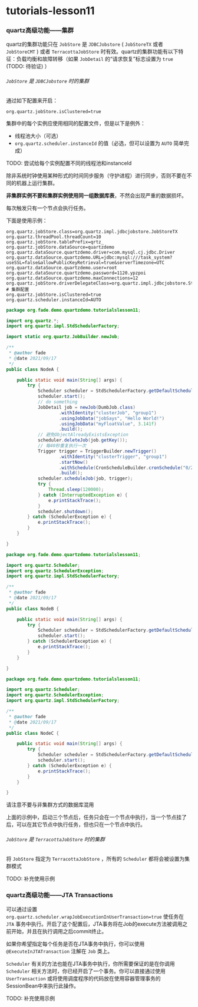 # tutorials-lesson11

### quartz高级功能——集群

quartz的集群功能只在 `JobStore` 是 `JDBCJobstore` ( `JobStoreTX` 或者 `JobStoreCMT` ) 或者 `TerracottaJobStore` 时有效。quartz的集群功能有以下特征：负载均衡和故障转移（如果 `JobDetail` 的“请求恢复”标志设置为 `true` (TODO: 待验证) ）

###### `JobStore` 是 `JDBCJobstore` 时的集群

通过如下配置来开启：

```
org.quartz.jobStore.isClustered=true
```

集群中的每个实例应使用相同的配置文件，但是以下是例外：

* 线程池大小（可选）
* `org.quartz.scheduler.instanceId` 的值（必选，但可以设置为 `AUTO` 简单完成）

TODO: 尝试给每个实例配置不同的线程池和instanceId
  
除非系统时钟使用某种形式的时间同步服务（守护进程）进行同步，否则不要在不同的机器上运行集群。

**非集群实例不要和集群实例使用同一组数据库表**，不然会出现严重的数据损坏。

每次触发只有一个节点会执行任务。

下面是使用示例：

```
org.quartz.jobStore.class=org.quartz.impl.jdbcjobstore.JobStoreTX
org.quartz.threadPool.threadCount=10
org.quartz.jobStore.tablePrefix=qrtz_
org.quartz.jobStore.dataSource=quartzdemo
org.quartz.dataSource.quartzdemo.driver=com.mysql.cj.jdbc.Driver
org.quartz.dataSource.quartzdemo.URL=jdbc:mysql:///task_system?useSSL=false&allowPublicKeyRetrieval=true&serverTimezone=UTC
org.quartz.dataSource.quartzdemo.user=root
org.quartz.dataSource.quartzdemo.password=1120.ypzpoi
org.quartz.dataSource.quartzdemo.maxConnections=12
org.quartz.jobStore.driverDelegateClass=org.quartz.impl.jdbcjobstore.StdJDBCDelegate
# 集群配置
org.quartz.jobStore.isClustered=true
org.quartz.scheduler.instanceId=AUTO
```

```java
package org.fade.demo.quartzdemo.tutorialslesson11;

import org.quartz.*;
import org.quartz.impl.StdSchedulerFactory;

import static org.quartz.JobBuilder.newJob;

/**
 * @author fade
 * @date 2021/09/17
 */
public class NodeA {

    public static void main(String[] args) {
        try {
            Scheduler scheduler = StdSchedulerFactory.getDefaultScheduler();
            scheduler.start();
            // do something
            JobDetail job = newJob(DumbJob.class)
                    .withIdentity("clusterJob", "group1")
                    .usingJobData("jobSays", "Hello World!")
                    .usingJobData("myFloatValue", 3.141f)
                    .build();
            // 避免ObjectAlreadyExistsException
            scheduler.deleteJob(job.getKey());
            // 每40秒重复执行一次
            Trigger trigger = TriggerBuilder.newTrigger()
                    .withIdentity("clusterTrigger", "group1")
                    .startNow()
                    .withSchedule(CronScheduleBuilder.cronSchedule("0/2 * * * * ?"))
                    .build();
            scheduler.scheduleJob(job, trigger);
            try {
                Thread.sleep(120000);
            } catch (InterruptedException e) {
                e.printStackTrace();
            }
            scheduler.shutdown();
        } catch (SchedulerException e) {
            e.printStackTrace();
        }
    }

}

package org.fade.demo.quartzdemo.tutorialslesson11;

import org.quartz.Scheduler;
import org.quartz.SchedulerException;
import org.quartz.impl.StdSchedulerFactory;

/**
 * @author fade
 * @date 2021/09/17
 */
public class NodeB {

    public static void main(String[] args) {
        try {
            Scheduler scheduler = StdSchedulerFactory.getDefaultScheduler();
            scheduler.start();
        } catch (SchedulerException e) {
            e.printStackTrace();
        }
    }

}

package org.fade.demo.quartzdemo.tutorialslesson11;

import org.quartz.Scheduler;
import org.quartz.SchedulerException;
import org.quartz.impl.StdSchedulerFactory;

/**
 * @author fade
 * @date 2021/09/17
 */
public class NodeC {

    public static void main(String[] args) {
        try {
            Scheduler scheduler = StdSchedulerFactory.getDefaultScheduler();
            scheduler.start();
        } catch (SchedulerException e) {
            e.printStackTrace();
        }
    }

}
```

请注意不要与非集群方式的数据库混用

上面的示例中，启动三个节点后，任务只会在一个节点中执行，当一个节点挂了后，可以在其它节点中执行任务，但也只在一个节点中执行。

###### `JobStore` 是 `TerracottaJobStore` 时的集群

将 `JobStore` 指定为 `TerracottaJobStore` ，所有的 `Scheduler` 都将会被设置为集群模式

TODO: 补充使用示例

### quartz高级功能——JTA Transactions

可以通过设置 `org.quartz.scheduler.wrapJobExecutionInUserTransaction=true` 使任务在 `JTA` 事务中执行。开启了这个配置后，JTA事务将在Job的execute方法被调用之前开始，并且在执行调用之后commit终止。

如果你希望指定每个任务是否在JTA事务中执行，你可以使用 `@ExecuteInJTATransaction` 注解在 `Job` 类上。

`Scheduler` 有关的方法也能在JTA事务中执行，你所需要保证的是在你调用 `Scheduler` 相关方法时，你已经开启了一个事务。你可以直接通过使用 `UserTransaction` 或将使用调度程序的代码放在使用容器管理事务的SessionBean中来执行此操作。

TODO: 补充使用示例



